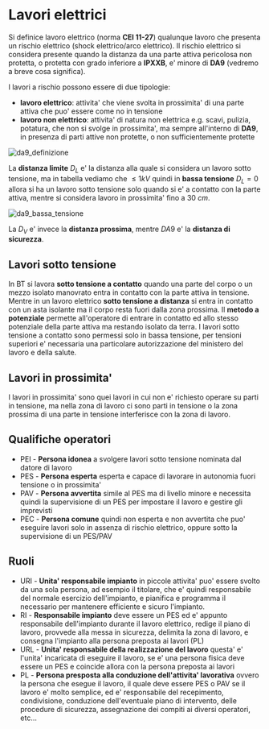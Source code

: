 # Lavori elettrici  

Si definice lavoro elettrico (norma **CEI 11-27**) qualunque lavoro che presenta un rischio elettrico (shock elettrico/arco elettrico). Il rischio elettrico si considera presente quando la distanza da una parte attiva pericolosa non protetta, o protetta con grado inferiore a **IPXXB**, e' minore di **DA9** (vedremo a breve cosa significa).

I lavori a rischio possono essere di due tipologie:

* **lavoro elettrico**: attivita' che viene svolta in prossimita' di una parte attiva che puo' essere come no in tensione
* **lavoro non elettrico**: attivita' di natura non elettrica e.g. scavi, pulizia, potatura, che non si svolge in prossimita', ma sempre all'interno di **DA9**, in presenza di parti attive non protette, o non sufficientemente protette

![da9_definizione](https://user-images.githubusercontent.com/7195133/229274793-62bbcd05-829f-4b93-97b5-f2b9b381cefd.jpg)  

La **distanza limite** $D_L$ e' la distanza alla quale si considera un lavoro sotto tensione, ma in tabella vediamo che $\le 1kV$ quindi in **bassa tensione** $D_L = 0$ allora si ha un lavoro sotto tensione solo quando si e' a contatto con la parte attiva, mentre si considera lavoro in prossimita' fino a $30\ cm$.  

![da9_bassa_tensione](https://user-images.githubusercontent.com/7195133/229275363-02f13231-ae3b-435e-a65e-fe74f846d7c2.jpg)

La $D_V$ e' invece la **distanza prossima**, mentre $DA9$ e' la **distanza di sicurezza**.  

## Lavori sotto tensione  

In BT si lavora **sotto tensione a contatto** quando una parte del corpo o un mezzo isolato manovrato entra in contatto con la parte attiva in tensione. Mentre in un lavoro elettrico **sotto tensione a distanza** si entra in contatto con un asta isolante ma il corpo resta fuori dalla zona prossima. Il **metodo a potenziale** permette all'operatore di entrare in contatto ed allo stesso potenziale della parte attiva ma restando isolato da terra. I lavori sotto tensione a contatto sono permessi solo in bassa tensione, per tensioni superiori e' necessaria una particolare autorizzazione del ministero del lavoro e della salute.  

## Lavori in prossimita'  

I lavori in prossimita' sono quei lavori in cui non e' richiesto operare su parti in tensione, ma nella zona di lavoro ci sono parti in tensione o la zona prossima di una parte in tensione interferisce con la zona di lavoro.  

## Qualifiche operatori  

* PEI - **Persona idonea** a svolgere lavori sotto tensione nominata dal datore di lavoro
* PES - **Persona esperta** esperta e capace di lavorare in autonomia fuori tensione o in prossimita'
* PAV - **Persona avvertita** simile al PES ma di livello minore e necessita quindi la supervisione di un PES per impostare il lavoro e gestire gli imprevisti
* PEC - **Persona comune** quindi non esperta e non avvertita che puo' eseguire lavori solo in assenza di rischio elettrico, oppure sotto la supervisione di un PES/PAV

## Ruoli  

* URI - **Unita' responsabile impianto** in piccole attivita' puo' essere svolto da una sola persona, ad esempio il titolare, che e' quindi responsabile del normale esercizio dell'impianto, e pianifica e programma il necessario per mantenere efficiente e sicuro l'impianto. 
* RI - **Responsabile impianto** deve essere un PES ed e' appunto responsabile dell'impianto durante il lavoro elettrico, redige il piano di lavoro, provvede alla messa in sicurezza, delimita la zona di lavoro, e consegna l'impianto alla persona preposta ai lavori (PL)
* URL - **Unita' responsabile della realizzazione del lavoro** questa' e' l'unita' incaricata di eseguire il lavoro, se e' una persona fisica deve essere un PES e coincide allora con la persona preposta ai lavori
* PL - **Persona presposta alla conduzione dell'attivita' lavorativa** ovvero la persona che esegue il lavoro, il quale deve essere PES o PAV se il lavoro e' molto semplice, ed e' responsabile del recepimento, condivisione, conduzione dell'eventuale piano di intervento, delle procedure di sicurezza, assegnazione dei compiti ai diversi operatori, etc...
